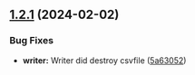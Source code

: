 ## [1.2.1](https://github.com/ff6347/til/compare/v1.2.0...v1.2.1) (2024-02-02)


### Bug Fixes

* **writer:** Writer did destroy csvfile ([5a63052](https://github.com/ff6347/til/commit/5a6305217792725827df9796c1151eab2cecdaf2))
